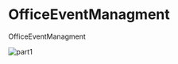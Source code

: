 # OfficeEventManagment
OfficeEventManagment

![part1](https://user-images.githubusercontent.com/35033507/73501391-cace6980-4393-11ea-82ed-befb4cbfe5be.png)


